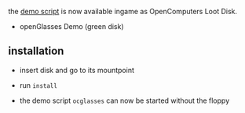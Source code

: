 the [demo script](https://github.com/ben-mkiv/OCGlasses/tree/MC1.10.2/src/main/resources/assets/openglasses/loot/ocglasses) is now available ingame as OpenComputers Loot Disk. 
* openGlasses Demo (green disk)

## installation
* insert disk and go to its mountpoint
* run `install`

* the demo script `ocglasses` can now be started without the floppy
